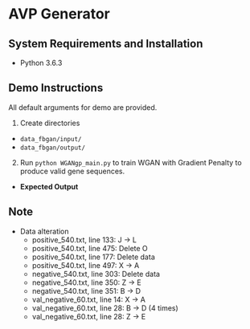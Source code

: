 # AVP Generator

## System Requirements and Installation
- Python 3.6.3

## Demo Instructions
All default arguments for demo are provided.

1) Create directories 
  - `data_fbgan/input/`
  - `data_fbgan/output/`

2) Run `python WGANgp_main.py` to train WGAN with Gradient Penalty to produce valid gene sequences.
  - **Expected Output**

## Note
- Data alteration
  - positive_540.txt, line 133: J → L
  - positive_540.txt, line 475: Delete O
  - positive_540.txt, line 177: Delete data
  - positive_540.txt, line 497: X → A
  - negative_540.txt, line 303: Delete data
  - negative_540.txt, line 350: Z → E
  - negative_540.txt, line 351: B → D
  - val_negative_60.txt, line 14: X → A
  - val_negative_60.txt, line 28: B → D (4 times)
  - val_negative_60.txt, line 28: Z → E